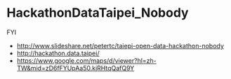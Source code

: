 # HackathonDataTaipei_Nobody

FYI
* http://www.slideshare.net/petertc/taiepi-open-data-hackathon-nobody
* http://hackathon.data.taipei/
* https://www.google.com/maps/d/viewer?hl=zh-TW&mid=zD6fFYUpAa50.kjRHtqQafQ9Y
